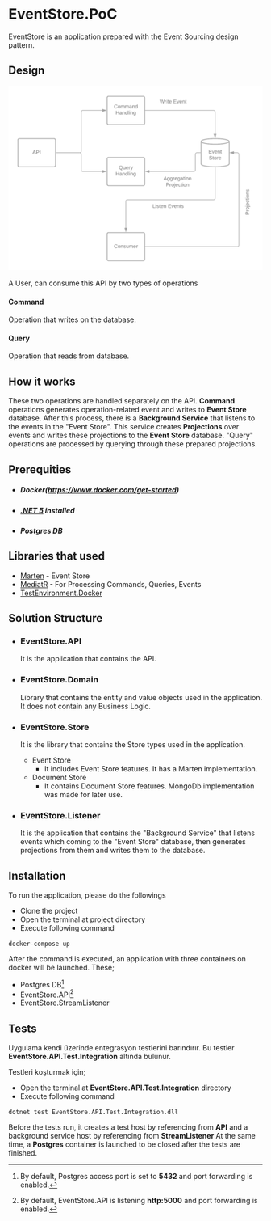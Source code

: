 # EventStore.PoC

EventStore is an application prepared with the Event Sourcing design pattern.

## Design

![alt text](https://github.com/1bcrona/EventStore.PoC/blob/master/eventstore_diagram.png?raw=true)

A User, can consume this API by two types of operations
#### Command

Operation that writes on the database.

#### Query

Operation that reads from database.

## How it works

These two operations are handled separately on the API. **Command** operations generates operation-related event and writes to **Event Store** database.
After this process, there is a **Background Service** that listens to the events in the "Event Store". This service creates **Projections** over events and writes these projections to the **Event Store** database.
"Query" operations are processed by querying through these prepared projections.


## Prerequities
   - ##### Docker(https://www.docker.com/get-started)
   - ##### [.NET 5](https://dotnet.microsoft.com/download/dotnet/5.0) installed 
   - ##### Postgres DB

## Libraries that used

   - [Marten](https://github.com/JasperFx/marten) - Event Store
   - [MediatR](https://github.com/jbogard/MediatR) - For Processing Commands, Queries, Events
   - [TestEnvironment.Docker](https://github.com/Deffiss/testenvironment-docker)

## Solution Structure

- ### EventStore.API
  
  It is the application that contains the API.
 
- ### EventStore.Domain

  Library that contains the entity and value objects used in the application. It does not contain any Business Logic.
 
- ### EventStore.Store
 
  It is the library that contains the Store types used in the application.
 
    * Event Store
      - It includes Event Store features. It has a Marten implementation.
    * Document Store
      - It contains Document Store features. MongoDb implementation was made for later use.
 
 - ### EventStore.Listener
      It is the application that contains the "Background Service" that listens events which coming to the "Event Store" database, then generates projections from them and writes  them to the database.
 
 ## Installation
 
To run the application, please do the followings
 * Clone the project
 * Open the terminal at project directory
 * Execute following command
 <pre><code>docker-compose up</code></pre>
 
After the command is executed, an application with three containers on docker will be launched.
These;
 * Postgres DB[^1]
 * EventStore.API[^2]
 * EventStore.StreamListener
 
 [^1]: By default, Postgres access port is set to **5432** and port forwarding is enabled.</sup>
 [^2]: By default, EventStore.API is listening  **http:5000** and port forwarding is enabled.</sup>
 
 ## Tests
 
 Uygulama kendi üzerinde entegrasyon testlerini barındırır.
 Bu testler **EventStore.API.Test.Integration** altında bulunur.
 
 Testleri koşturmak için;
 * Open the terminal at **EventStore.API.Test.Integration** directory
 * Execute following command
 <pre><code>dotnet test EventStore.API.Test.Integration.dll</code></pre>
 
 Before the tests run, it creates a test host by referencing from **API** and a background service host by referencing from **StreamListener**
 At the same time, a **Postgres** container is launched to be closed after the tests are finished.
